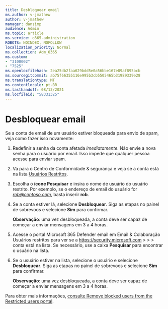 ```yaml
---
title: Desbloquear email
ms.author: v-jmathew
author: v-jmathew
manager: dansimp
audience: Admin
ms.topic: article
ms.service: o365-administration
ROBOTS: NOINDEX, NOFOLLOW
localization_priority: Normal
ms.collection: Adm_O365
ms.custom:
- "3100002"
- "7525"
ms.openlocfilehash: 2ea25db2faa629bdd5e0a56bbe167e89af895bcb
ms.sourcegitcommit: ab75f66355116e995b3cb5505465b31989339e28
ms.translationtype: MT
ms.contentlocale: pt-BR
ms.lasthandoff: 08/13/2021
ms.locfileid: "58331325"
---
```

# <a name="unblock-email"></a>Desbloquear email

Se a conta de email de um usuário estiver bloqueada para envio de spam, veja como fazer isso novamente:

1. Redefinir a senha da conta afetada *imediatamente*. Não envie a nova senha para o usuário por email. Isso impede que qualquer pessoa acesse para enviar spam.
2. Vá para o Centro de Conformidade & segurança e veja se a conta está na lista [Usuários Restritos](https://protection.office.com/#/restrictedusers).
3. Escolha o **ícone Pesquisar** e insira o nome de usuário do usuário restrito. Por exemplo, se o endereço de email do usuário for *rob@contoso.com*, basta inserir **rob**.
4. Se a conta estiver lá, selecione **Desbloquear**. Siga as etapas no painel de sobrevoos e selecione **Sim** para confirmar.  
    
    **Observação**: uma vez desbloqueada, a conta deve ser capaz de começar a enviar mensagens em 3 a 4 horas.
2. Acesse o portal Microsoft 365 Defender email em Email & Colaboração Usuários restritos para ver se a <https://security.microsoft.com> \>  \>  \>  conta está na lista. Se necessário, use a caixa **Pesquisar** para encontrar o usuário na lista.
3. Se o usuário estiver na lista, selecione o usuário e selecione **Desbloquear**. Siga as etapas no painel de sobrevoos e selecione **Sim** para confirmar.

   **Observação**: uma vez desbloqueada, a conta deve ser capaz de começar a enviar mensagens em 3 a 4 horas.

Para obter mais informações, [consulte Remove blocked users from the Restricted users portal](https://docs.microsoft.com/microsoft-365/security/office-365-security/removing-user-from-restricted-users-portal-after-spam).
